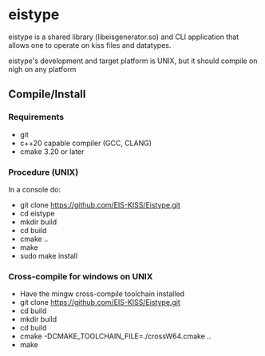 # eistype

eistype is a shared library (libeisgenerator.so) and CLI application that allows one to operate on kiss files and datatypes.

eistype's development and target platform is UNIX, but it should compile on nigh on any platform

## Compile/Install

### Requirements

* git
* c++20 capable compiler (GCC, CLANG)
* cmake 3.20 or later

### Procedure (UNIX)

In a console do:

* git clone https://github.com/EIS-KISS/Eistype.git
* cd eistype
* mkdir build
* cd build
* cmake ..
* make
* sudo make install

### Cross-compile for windows on UNIX

* Have the mingw cross-compile toolchain installed
* git clone https://github.com/EIS-KISS/Eistype.git
* cd build
* mkdir build
* cd build
* cmake -DCMAKE_TOOLCHAIN_FILE=./crossW64.cmake ..
* make
